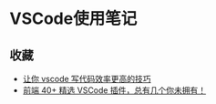 # VSCode使用笔记

## 收藏

- [让你 vscode 写代码效率更高的技巧](https://mp.weixin.qq.com/s/HpVCE8Du7A3Buf9bxSfV_Q)
- [前端 40+ 精选 VSCode 插件，总有几个你未拥有！](https://mp.weixin.qq.com/s/qDTfXiHnVn1c_kDzv93NWA)